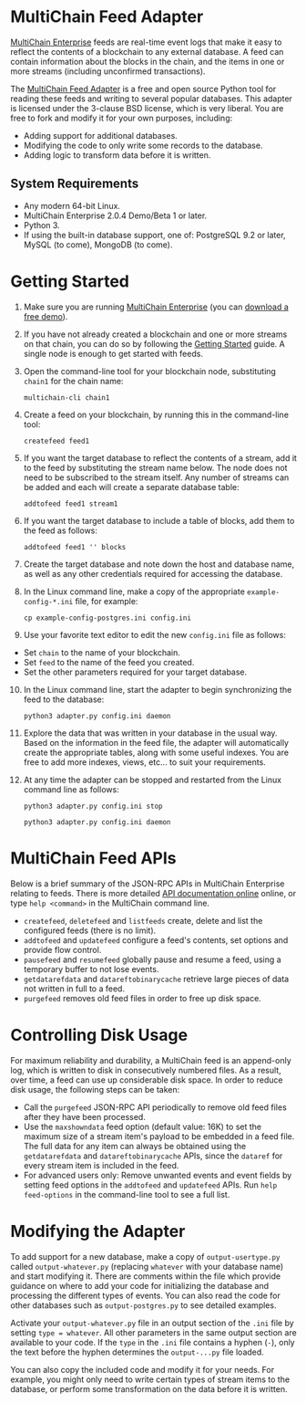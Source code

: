 MultiChain Feed Adapter
=======================

[MultiChain Enterprise](https://www.multichain.com/enterprise/) feeds are real-time event logs that make it easy to reflect the contents of a blockchain to any external database. A feed can contain information about the blocks in the chain, and the items in one or more streams (including unconfirmed transactions).

The [MultiChain Feed Adapter](https://github.com/MultiChain/multichain-feed-adapter) is a free and open source Python tool for reading these feeds and writing to several popular databases. This adapter is licensed under the 3-clause BSD license, which is very liberal. You are free to fork and modify it for your own purposes, including:

* Adding support for additional databases.
* Modifying the code to only write some records to the database.
* Adding logic to transform data before it is written.


System Requirements
-------------------

* Any modern 64-bit Linux.
* MultiChain Enterprise 2.0.4 Demo/Beta 1 or later.
* Python 3.
* If using the built-in database support, one of: PostgreSQL 9.2 or later, MySQL (to come), MongoDB (to come).


Getting Started
===============

1. Make sure you are running [MultiChain Enterprise](https://www.multichain.com/enterprise/) (you can [download a free demo](https://www.multichain.com/download-enterprise/)).

2. If you have not already created a blockchain and one or more streams on that chain, you can do so by following the [Getting Started](https://www.multichain.com/getting-started/) guide. A single node is enough to get started with feeds.

3. Open the command-line tool for your blockchain node, substituting `chain1` for the chain name:

	`multichain-cli chain1`

4. Create a feed on your blockchain, by running this in the command-line tool:

	`createfeed feed1`
    
5. If you want the target database to reflect the contents of a stream, add it to the feed by substituting the stream name below. The node does not need to be subscribed to the stream itself. Any number of streams can be added and each will create a separate database table:

	`addtofeed feed1 stream1`
    
6. If you want the target database to include a table of blocks, add them to the feed as follows:

	`addtofeed feed1 '' blocks`
    
7. Create the target database and note down the host and database name, as well as any other credentials required for accessing the database.

8. In the Linux command line, make a copy of the appropriate `example-config-*.ini` file, for example:

	`cp example-config-postgres.ini config.ini`
	
9. Use your favorite text editor to edit the new `config.ini` file as follows:

* Set `chain` to the name of your blockchain.
* Set `feed` to the name of the feed you created.
* Set the other parameters required for your target database.

10. In the Linux command line, start the adapter to begin synchronizing the feed to the database:

	`python3 adapter.py config.ini daemon`
	
11.	Explore the data that was written in your database in the usual way. Based on the information in the feed file, the adapter will automatically create the appropriate tables, along with some useful indexes. You are free to add more indexes, views, etc... to suit your requirements.

12. At any time the adapter can be stopped and restarted from the Linux command line as follows:

	`python3 adapter.py config.ini stop`

	`python3 adapter.py config.ini daemon`


MultiChain Feed APIs
====================
	
Below is a brief summary of the JSON-RPC APIs in MultiChain Enterprise relating to feeds. There is more detailed [API documentation online](https://www.multichain.com/developers/json-rpc-api/) online, or type `help <command>` in the MultiChain command line.

* `createfeed`, `deletefeed` and `listfeeds` create, delete and list the configured feeds (there is no limit).
* `addtofeed` and `updatefeed` configure a feed's contents, set options and provide flow control.
* `pausefeed` and `resumefeed` globally pause and resume a feed, using a temporary buffer to not lose events.
* `getdatarefdata` and `datareftobinarycache` retrieve large pieces of data not written in full to a feed.
* `purgefeed` removes old feed files in order to free up disk space.


Controlling Disk Usage
======================

For maximum reliability and durability, a MultiChain feed is an append-only log, which is written to disk in consecutively numbered files. As a result, over time, a feed can use up considerable disk space. In order to reduce disk usage, the following steps can be taken:

* Call the `purgefeed` JSON-RPC API periodically to remove old feed files after they have been processed.
* Use the `maxshowndata` feed option (default value: 16K) to set the maximum size of a stream item's payload to be embedded in a feed file. The full data for any item can always be obtained using the `getdatarefdata` and `datareftobinarycache` APIs, since the `dataref` for every stream item is included in the feed.
* For advanced users only: Remove unwanted events and event fields by setting feed options in the `addtofeed` and `updatefeed` APIs. Run `help feed-options` in the command-line tool to see a full list.


Modifying the Adapter
=====================

To add support for a new database, make a copy of `output-usertype.py` called `output-whatever.py` (replacing `whatever` with your database name) and start modifying it. There are comments within the file which provide guidance on where to add your code for initializing the database and processing the different types of events. You can also read the code for other databases such as `output-postgres.py` to see detailed examples.

Activate your `output-whatever.py` file in an output section of the `.ini` file by setting `type = whatever`. All other parameters in the same output section are available to your code. If the `type` in the `.ini` file contains a hyphen (`-`), only the text before the hyphen determines the `output-...py` file loaded.

You can also copy the included code and modify it for your needs. For example, you might only need to write certain types of stream items to the database, or perform some transformation on the data before it is written.